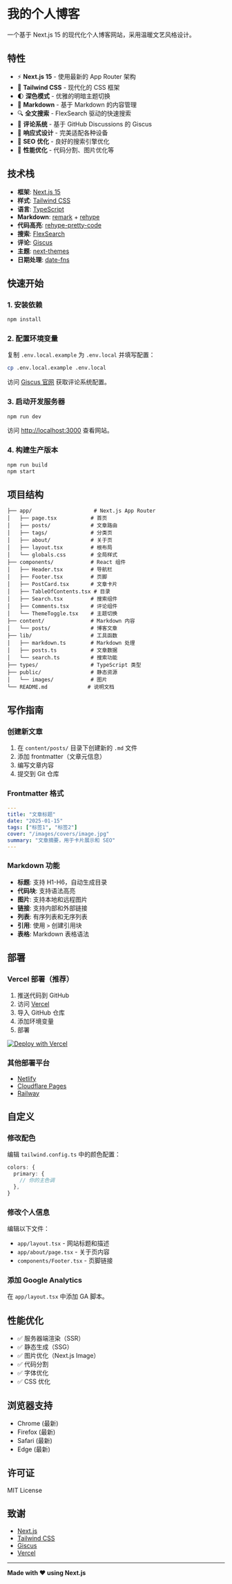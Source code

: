 # 我的个人博客

一个基于 Next.js 15 的现代化个人博客网站，采用温暖文艺风格设计。

## 特性

- ⚡️ **Next.js 15** - 使用最新的 App Router 架构
- 🎨 **Tailwind CSS** - 现代化的 CSS 框架
- 🌓 **深色模式** - 优雅的明暗主题切换
- 📝 **Markdown** - 基于 Markdown 的内容管理
- 🔍 **全文搜索** - FlexSearch 驱动的快速搜索
- 💬 **评论系统** - 基于 GitHub Discussions 的 Giscus
- 📱 **响应式设计** - 完美适配各种设备
- 🎯 **SEO 优化** - 良好的搜索引擎优化
- 🚀 **性能优化** - 代码分割、图片优化等

## 技术栈

- **框架**: [Next.js 15](https://nextjs.org/)
- **样式**: [Tailwind CSS](https://tailwindcss.com/)
- **语言**: [TypeScript](https://www.typescriptlang.org/)
- **Markdown**: [remark](https://github.com/remarkjs/remark) + [rehype](https://github.com/rehypejs/rehype)
- **代码高亮**: [rehype-pretty-code](https://rehype-pretty.pages.dev/)
- **搜索**: [FlexSearch](https://github.com/nextapps-de/flexsearch)
- **评论**: [Giscus](https://giscus.app/)
- **主题**: [next-themes](https://github.com/pacocoursey/next-themes)
- **日期处理**: [date-fns](https://date-fns.org/)

## 快速开始

### 1. 安装依赖

```bash
npm install
```

### 2. 配置环境变量

复制 `.env.local.example` 为 `.env.local` 并填写配置：

```bash
cp .env.local.example .env.local
```

访问 [Giscus 官网](https://giscus.app/) 获取评论系统配置。

### 3. 启动开发服务器

```bash
npm run dev
```

访问 [http://localhost:3000](http://localhost:3000) 查看网站。

### 4. 构建生产版本

```bash
npm run build
npm start
```

## 项目结构

```
├── app/                    # Next.js App Router
│   ├── page.tsx           # 首页
│   ├── posts/             # 文章路由
│   ├── tags/              # 分类页
│   ├── about/             # 关于页
│   ├── layout.tsx         # 根布局
│   └── globals.css        # 全局样式
├── components/            # React 组件
│   ├── Header.tsx         # 导航栏
│   ├── Footer.tsx         # 页脚
│   ├── PostCard.tsx       # 文章卡片
│   ├── TableOfContents.tsx # 目录
│   ├── Search.tsx         # 搜索组件
│   ├── Comments.tsx       # 评论组件
│   └── ThemeToggle.tsx    # 主题切换
├── content/               # Markdown 内容
│   └── posts/             # 博客文章
├── lib/                   # 工具函数
│   ├── markdown.ts        # Markdown 处理
│   ├── posts.ts           # 文章数据
│   └── search.ts          # 搜索功能
├── types/                 # TypeScript 类型
├── public/                # 静态资源
│   └── images/            # 图片
└── README.md             # 说明文档
```

## 写作指南

### 创建新文章

1. 在 `content/posts/` 目录下创建新的 `.md` 文件
2. 添加 frontmatter（文章元信息）
3. 编写文章内容
4. 提交到 Git 仓库

### Frontmatter 格式

```yaml
---
title: "文章标题"
date: "2025-01-15"
tags: ["标签1", "标签2"]
cover: "/images/covers/image.jpg"
summary: "文章摘要，用于卡片展示和 SEO"
---
```

### Markdown 功能

- **标题**: 支持 H1-H6，自动生成目录
- **代码块**: 支持语法高亮
- **图片**: 支持本地和远程图片
- **链接**: 支持内部和外部链接
- **列表**: 有序列表和无序列表
- **引用**: 使用 `>` 创建引用块
- **表格**: Markdown 表格语法

## 部署

### Vercel 部署（推荐）

1. 推送代码到 GitHub
2. 访问 [Vercel](https://vercel.com/)
3. 导入 GitHub 仓库
4. 添加环境变量
5. 部署

[![Deploy with Vercel](https://vercel.com/button)](https://vercel.com/new)

### 其他部署平台

- [Netlify](https://www.netlify.com/)
- [Cloudflare Pages](https://pages.cloudflare.com/)
- [Railway](https://railway.app/)

## 自定义

### 修改配色

编辑 `tailwind.config.ts` 中的颜色配置：

```typescript
colors: {
  primary: {
    // 你的主色调
  },
}
```

### 修改个人信息

编辑以下文件：
- `app/layout.tsx` - 网站标题和描述
- `app/about/page.tsx` - 关于页内容
- `components/Footer.tsx` - 页脚链接

### 添加 Google Analytics

在 `app/layout.tsx` 中添加 GA 脚本。

## 性能优化

- ✅ 服务器端渲染（SSR）
- ✅ 静态生成（SSG）
- ✅ 图片优化（Next.js Image）
- ✅ 代码分割
- ✅ 字体优化
- ✅ CSS 优化

## 浏览器支持

- Chrome (最新)
- Firefox (最新)
- Safari (最新)
- Edge (最新)

## 许可证

MIT License

## 致谢

- [Next.js](https://nextjs.org/)
- [Tailwind CSS](https://tailwindcss.com/)
- [Giscus](https://giscus.app/)
- [Vercel](https://vercel.com/)

---

**Made with ❤️ using Next.js**
